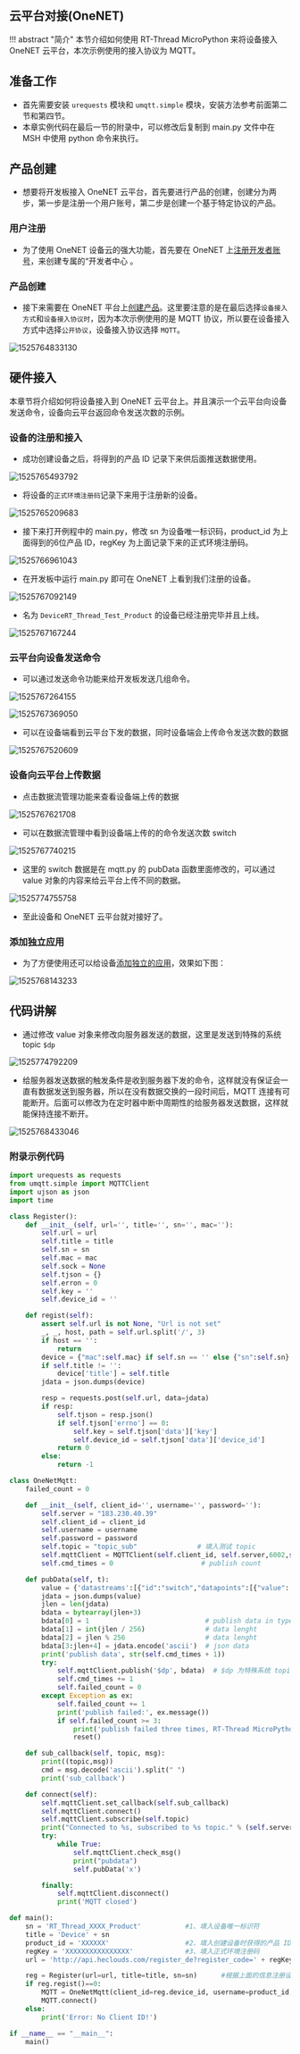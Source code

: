## 云平台对接(OneNET)

!!! abstract "简介"
    本节介绍如何使用 RT-Thread MicroPython 来将设备接入 OneNET 云平台，本次示例使用的接入协议为 MQTT。

## 准备工作

- 首先需要安装 `urequests`  模块和 `umqtt.simple` 模块，安装方法参考前面第二节和第四节。
- 本章实例代码在最后一节的附录中，可以修改后复制到 main.py 文件中在 MSH 中使用 python 命令来执行。

## 产品创建

- 想要将开发板接入 OneNET 云平台，首先要进行产品的创建，创建分为两步，第一步是注册一个用户账号，第二步是创建一个基于特定协议的产品。

### 用户注册

- 为了使用 OneNET 设备云的强大功能，首先要在 OneNET 上[注册开发者账号](https://open.iot.10086.cn/doc/art436.html#104)，来创建专属的“开发者中心 。

### 产品创建

- 接下来需要在 OneNET 平台上[创建产品](https://open.iot.10086.cn/doc/art437.html#104)。这里要注意的是在最后选择`设备接入方式`和`设备接入协议时`，因为本次示例使用的是 MQTT 协议，所以要在设备接入方式中选择`公开协议`，设备接入协议选择 `MQTT`。

![1525764833130](../figures/choose_mqtt.png)

## 硬件接入

本章节将介绍如何将设备接入到 OneNET 云平台上。并且演示一个云平台向设备发送命令，设备向云平台返回命令发送次数的示例。

### 设备的注册和接入

- 成功创建设备之后，将得到的产品 ID 记录下来供后面推送数据使用。

![1525765493792](../figures/get_product_id.png)

- 将设备的`正式环境注册码`记录下来用于注册新的设备。

![1525765209683](../figures/reg_code.png)

- 接下来打开例程中的 main.py，修改 sn 为设备唯一标识码，product_id 为上面得到的6位产品 ID，regKey 为上面记录下来的正式环境注册码。

![1525766961043](../figures/change_code.png)

- 在开发板中运行 main.py 即可在 OneNET 上看到我们注册的设备。

![1525767092149](../figures/run_main.png)

- 名为 `DeviceRT_Thread_Test_Product` 的设备已经注册完毕并且上线。

![1525767167244](../figures/reg_done.png)

### 云平台向设备发送命令

- 可以通过发送命令功能来给开发板发送几组命令。

![1525767264155](../figures/cmd1.png)

![1525767369050](../figures/cmd2.png)

- 可以在设备端看到云平台下发的数据，同时设备端会上传命令发送次数的数据

![1525767520609](../figures/cmd3.png)

### 设备向云平台上传数据

- 点击数据流管理功能来查看设备端上传的数据

![1525767621708](../figures/look_data.png)

- 可以在数据流管理中看到设备端上传的的命令发送次数 switch

![1525767740215](../figures/switch.png)

- 这里的 switch 数据是在 mqtt.py 的 pubData 函数里面修改的，可以通过 value 对象的内容来给云平台上传不同的数据。

![1525774755758](../figures/change_pub.png)

- 至此设备和 OneNET 云平台就对接好了。

### 添加独立应用

- 为了方便使用还可以给设备[添加独立的应用](https://open.iot.10086.cn/doc/art461.html#108)，效果如下图：

![1525768143233](../figures/add_app.png)

## 代码讲解

- 通过修改 value 对象来修改向服务器发送的数据，这里是发送到特殊的系统 topic `$dp`

![1525774792209](../figures/code_review1.png)

- 给服务器发送数据的触发条件是收到服务器下发的命令，这样就没有保证会一直有数据发送到服务器，所以在没有数据交换的一段时间后，MQTT 连接有可能断开。后面可以修改为在定时器中断中周期性的给服务器发送数据，这样就能保持连接不断开。

![1525768433046](../figures/code_review2.png)

### 附录示例代码

```python
import urequests as requests
from umqtt.simple import MQTTClient
import ujson as json
import time

class Register():
    def __init__(self, url='', title='', sn='', mac=''):
        self.url = url
        self.title = title
        self.sn = sn
        self.mac = mac
        self.sock = None
        self.tjson = {}
        self.erron = 0
        self.key = ''
        self.device_id = ''

    def regist(self):
        assert self.url is not None, "Url is not set"
        _, _, host, path = self.url.split('/', 3)
        if host == '':
            return
        device = {"mac":self.mac} if self.sn == '' else {"sn":self.sn}
        if self.title != '':
            device['title'] = self.title
        jdata = json.dumps(device)

        resp = requests.post(self.url, data=jdata)
        if resp:
            self.tjson = resp.json()
            if self.tjson['errno'] == 0:
                self.key = self.tjson['data']['key']
                self.device_id = self.tjson['data']['device_id']
            return 0
        else:
            return -1

class OneNetMqtt:
    failed_count = 0

    def __init__(self, client_id='', username='', password=''):
        self.server = "183.230.40.39"
        self.client_id = client_id
        self.username = username
        self.password = password
        self.topic = "topic_sub"               # 填入测试 topic
        self.mqttClient = MQTTClient(self.client_id, self.server,6002,self.username,self.password)
        self.cmd_times = 0                      # publish count

    def pubData(self, t):
        value = {'datastreams':[{"id":"switch","datapoints":[{"value": self.cmd_times }]}]}
        jdata = json.dumps(value)
        jlen = len(jdata)
        bdata = bytearray(jlen+3)
        bdata[0] = 1                             # publish data in type of json
        bdata[1] = int(jlen / 256)               # data lenght
        bdata[2] = jlen % 256                    # data lenght
        bdata[3:jlen+4] = jdata.encode('ascii')  # json data
        print('publish data', str(self.cmd_times + 1))
        try:
            self.mqttClient.publish('$dp', bdata)  # $dp 为特殊系统 topic，可以通过这个 topic 给系统推送信息,但是不能订阅这个 topic
            self.cmd_times += 1
            self.failed_count = 0
        except Exception as ex:
            self.failed_count += 1
            print('publish failed:', ex.message())
            if self.failed_count >= 3:
                print('publish failed three times, RT-Thread MicroPython resetting...')
                reset()

    def sub_callback(self, topic, msg):
        print((topic,msg))
        cmd = msg.decode('ascii').split(" ")
        print('sub_callback')

    def connect(self):
        self.mqttClient.set_callback(self.sub_callback)
        self.mqttClient.connect()
        self.mqttClient.subscribe(self.topic)
        print("Connected to %s, subscribed to %s topic." % (self.server, self.topic))
        try:
            while True:
                self.mqttClient.check_msg()
                print("pubdata")
                self.pubData('x')

        finally:
            self.mqttClient.disconnect()
            print('MQTT closed')

def main():
    sn = 'RT_Thread_XXXX_Product'           #1、填入设备唯一标识符
    title = 'Device' + sn 
    product_id = 'XXXXXX'                   #2、填入创建设备时获得的产品 ID
    regKey = 'XXXXXXXXXXXXXXXX'             #3、填入正式环境注册码
    url = 'http://api.heclouds.com/register_de?register_code=' + regKey

    reg = Register(url=url, title=title, sn=sn)      #根据上面的信息注册设备，如果已经注册不再重复注册
    if reg.regist()==0:
        MQTT = OneNetMqtt(client_id=reg.device_id, username=product_id, password=reg.key) #开启 MQTT 服务
        MQTT.connect()
    else:
        print('Error: No Client ID!')

if __name__ == "__main__":
    main()
```